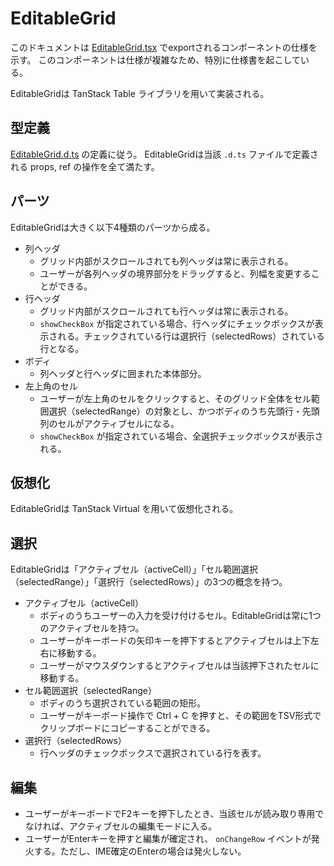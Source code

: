 # EditableGrid
このドキュメントは [EditableGrid.tsx](./EditableGrid.tsx) でexportされるコンポーネントの仕様を示す。
このコンポーネントは仕様が複雑なため、特別に仕様書を起こしている。

EditableGridは TanStack Table ライブラリを用いて実装される。

## 型定義
[EditableGrid.d.ts](./EditableGrid.d.ts) の定義に従う。
EditableGridは当該 `.d.ts` ファイルで定義される props, ref の操作を全て満たす。

## パーツ
EditableGridは大きく以下4種類のパーツから成る。

- 列ヘッダ
  - グリッド内部がスクロールされても列ヘッダは常に表示される。
  - ユーザーが各列ヘッダの境界部分をドラッグすると、列幅を変更することができる。
- 行ヘッダ
  - グリッド内部がスクロールされても行ヘッダは常に表示される。
  - `showCheckBox` が指定されている場合、行ヘッダにチェックボックスが表示される。チェックされている行は選択行（selectedRows）されている行となる。
- ボディ
  - 列ヘッダと行ヘッダに囲まれた本体部分。
- 左上角のセル
  - ユーザーが左上角のセルをクリックすると、そのグリッド全体をセル範囲選択（selectedRange）の対象とし、かつボディのうち先頭行・先頭列のセルがアクティブセルになる。
  - `showCheckBox` が指定されている場合、全選択チェックボックスが表示される。

## 仮想化
EditableGridは TanStack Virtual を用いて仮想化される。

## 選択
EditableGridは「アクティブセル（activeCell）」「セル範囲選択（selectedRange）」「選択行（selectedRows）」の3つの概念を持つ。

- アクティブセル（activeCell）
  - ボディのうちユーザーの入力を受け付けるセル。EditableGridは常に1つのアクティブセルを持つ。
  - ユーザーがキーボードの矢印キーを押下するとアクティブセルは上下左右に移動する。
  - ユーザーがマウスダウンするとアクティブセルは当該押下されたセルに移動する。
- セル範囲選択（selectedRange）
  - ボディのうち選択されている範囲の矩形。
  - ユーザーがキーボード操作で Ctrl + C を押すと、その範囲をTSV形式でクリップボードにコピーすることができる。
- 選択行（selectedRows）
  - 行ヘッダのチェックボックスで選択されている行を表す。

## 編集
- ユーザーがキーボードでF2キーを押下したとき、当該セルが読み取り専用でなければ、アクティブセルの編集モードに入る。
- ユーザーがEnterキーを押すと編集が確定され、 `onChangeRow` イベントが発火する。ただし、IME確定のEnterの場合は発火しない。
